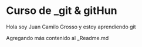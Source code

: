 # Curso de _git & gitHun

Hola soy Juan Camilo Grosso y estoy aprendiendo git

Agregando más contenido al _Readme.md